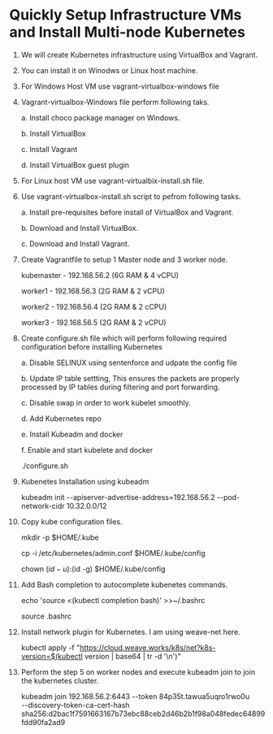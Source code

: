 

# Quickly Setup Infrastructure VMs and Install Multi-node Kubernetes

1.	We will create Kubernetes infrastructure using VirtualBox and Vagrant.

2.	You can install it on Winodws or Linux host machine.

3. For Windows Host VM use vagrant-virtualbox-windows file

4. Vagrant-virtualbox-Windows file perform following taks.
    
    a. Install choco package manager on Windows.
    
    b. Install VirtualBox
    
    c. Install Vagrant
    
    d. Install VirtualBox guest plugin

4. For Linux host VM use vagrant-virtualbix-install.sh file.

3. Use vagrant-virtualbox-install.sh script to pefrom following tasks.

    a. Install pre-requisites before install of VirtualBox and Vagrant.
   
    b. Download and Install VirtualBox. 
   
    c. Download and Install Vagrant.
  
4. Create Vagrantfile to setup 1 Master node and 3 worker node.

    kubemaster - 192.168.56.2 (6G RAM & 4 vCPU)
    
    worker1    - 192.168.56.3 (2G RAM & 2 vCPU)
    
    worker2    - 192.168.56.4 (2G RAM & 2 cCPU)
    
    worker3    - 192.168.56.5 (2G RAM & 2 vCPU)

5. Create configure.sh file which will perform following required configuration before installing Kubernetes

    a. Disable SELINUX using sentenforce and udpate the config file
    
    b. Update IP table settting, This ensures the packets are properly processed by IP tables during filtering and port forwarding.
    
    c. Disable swap in order to work kubelet smoothly.
    
    d. Add Kubernetes repo
    
    e. Install Kubeadm and docker
    
    f. Enable and start kubelete and docker

    ./configure.sh
     
 6. Kubenetes Installation using kubeadm 
 
    kubeadm init --apiserver-advertise-address=192.168.56.2 --pod-network-cidr 10.32.0.0/12
    
 7. Copy kube configuration files.
 
     mkdir -p $HOME/.kube
     
     cp -i /etc/kubernetes/admin.conf $HOME/.kube/config
     
     chown $(id -u):$(id -g) $HOME/.kube/config
     
 8. Add Bash completion to autocomplete kubenetes commands.
  
      echo 'source <(kubectl completion bash)' >>~/.bashrc 
      
      source .bashrc
      
 9. Install network plugin for Kubernetes. I am using weave-net here.
  
       kubectl apply -f "https://cloud.weave.works/k8s/net?k8s-version=$(kubectl version | base64 | tr -d '\n')"
       
 10. Perform the step 5 on worker nodes and execute kubeadm join to join the kubernetes cluster.
  
      kubeadm join 192.168.56.2:6443 --token 84p35t.tawua5uqro1rwo0u \
    --discovery-token-ca-cert-hash sha256:d2bac1f7591663167b73ebc88ceb2d46b2b1f98a048fedec64899fdd90fa2ad9
  
      
